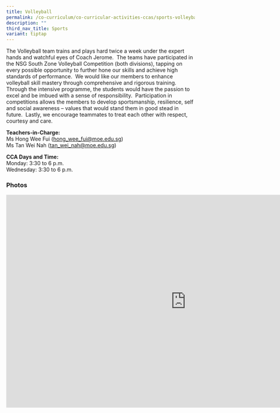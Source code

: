```yaml
---
title: Volleyball
permalink: /co-curriculum/co-curricular-activities-ccas/sports-volleyball/
description: ""
third_nav_title: Sports
variant: tiptap
---
```

<p>The Volleyball team trains and plays hard twice a week under the expert
hands and watchful eyes of Coach Jerome.&nbsp; The teams have participated
in the NSG South Zone Volleyball Competition (both divisions), tapping
on every possible opportunity to further hone our skills and achieve high
standards of performance.&nbsp; We would like our members to enhance volleyball
skill mastery through comprehensive and rigorous training.&nbsp; Through
the intensive programme, the students would have the passion to excel and
be imbued with a sense of responsibility.&nbsp; Participation in competitions
allows the members to develop sportsmanship, resilience, self and social
awareness – values that would stand them in good stead in future.&nbsp;
Lastly, we encourage teammates to treat each other with respect, courtesy
and care.</p>
<p><strong>Teachers-in-Charge:</strong>
<br>Ms Hong Wee Fui (<a href="mailto:hong_wee_fui@moe.edu.sg" rel="noopener noreferrer nofollow" target="_blank">hong_wee_fui@moe.edu.sg</a>)
<br>Ms Tan Wei Nah (<a href="mailto:tan_wei_nah@moe.edu.sg" rel="noopener noreferrer nofollow" target="_blank">tan_wei_nah@moe.edu.sg</a>)</p>
<p><strong>CCA Days and Time:</strong>
<br>Monday: 3:30 to 6 p.m.
<br>Wednesday: 3:30 to 6 p.m.</p>
<h3>Photos</h3>
<div class="iframe-wrapper">
<iframe height="569" width="960" allowfullscreen="true" frameborder="0" src="https://docs.google.com/presentation/d/e/2PACX-1vRpIXMZHUg9RfT4L4Mm0aJPpR9NguswjzkBcF7KvzWDsGEG1_KkGWrvJ9aJEUZfRxMqyASWWd7-ERoa/embed?start=false&amp;loop=false&amp;delayms=3000"></iframe>
</div>
<p></p>